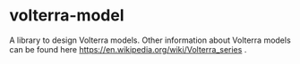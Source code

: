# volterra-model
A library to design Volterra models. Other information about Volterra models can be found here https://en.wikipedia.org/wiki/Volterra_series .

